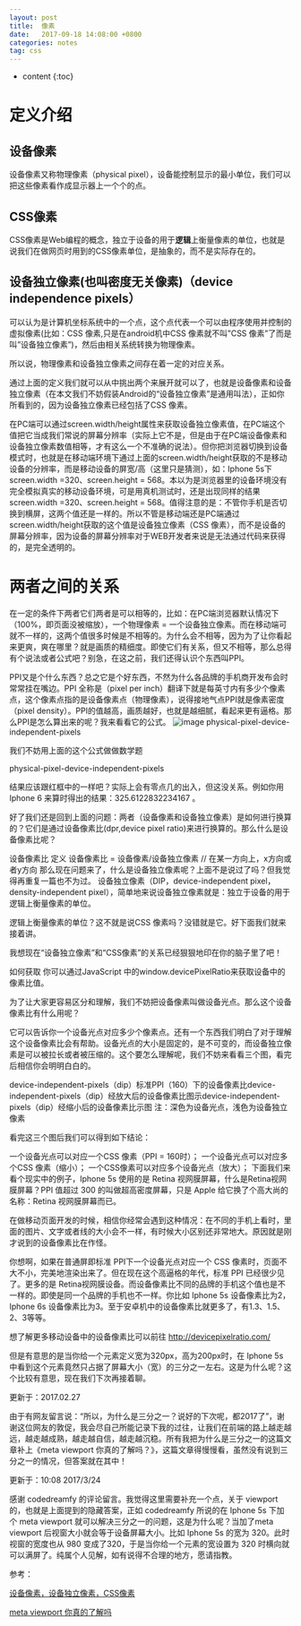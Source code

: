 ```yaml
---
layout: post
title:  像素
date:   2017-09-18 14:08:00 +0800
categories: notes
tag: css
---
```


* content
{:toc}


# 定义介绍
## 设备像素
设备像素又称物理像素（physical pixel），设备能控制显示的最小单位，我们可以把这些像素看作成显示器上一个个的点。

## CSS像素
CSS像素是Web编程的概念，独立于设备的用于**逻辑**上衡量像素的单位，也就是说我们在做网页时用到的CSS像素单位，是抽象的，而不是实际存在的。

## 设备独立像素(也叫密度无关像素)（device independence pixels）
可以认为是计算机坐标系统中的一个点，这个点代表一个可以由程序使用并控制的虚拟像素(比如：CSS 像素,只是在android机中CSS 像素就不叫”CSS 像素”了而是叫”设备独立像素”)，然后由相关系统转换为物理像素。

所以说，物理像素和设备独立像素之间存在着一定的对应关系。

通过上面的定义我们就可以从中挑出两个来展开就可以了，也就是设备像素和设备独立像素（在本文我们不妨假装Android的“设备独立像素”是通用叫法），正如你所看到的，因为设备独立像素已经包括了CSS 像素。

在PC端可以通过screen.width/height属性来获取设备独立像素值，在PC端这个值把它当成我们常说的屏幕分辨率（实际上它不是，但是由于在PC端设备像素和设备独立像素数值相等，才有这么一个不准确的说法）。但你把浏览器切换到设备模式时，也就是在移动端环境下通过上面的screen.width/height获取的不是移动设备的分辨率，而是移动设备的屏宽/高（这里只是猜测），如：Iphone 5s下screen.width =320、screen.height = 568。本以为是浏览器里的设备环境没有完全模拟真实的移动设备环境，可是用真机测试时，还是出现同样的结果screen.width =320、screen.height = 568。值得注意的是：不管你手机是否切换到横屏，这两个值还是一样的。所以不管是移动端还是PC端通过screen.width/height获取的这个值是设备独立像素（CSS 像素），而不是设备的屏幕分辨率，因为设备的屏幕分辨率对于WEB开发者来说是无法通过代码来获得的，是完全透明的。

# 两者之间的关系
在一定的条件下两者它们两者是可以相等的，比如：在PC端浏览器默认情况下（100%，即页面没被缩放），一个物理像素 = 一个设备独立像素。而在移动端可就不一样的，这两个值很多时候是不相等的。为什么会不相等，因为为了让你看起来更爽，爽在哪里？就是画质的精细度。即使它们有关系，但又不相等，那么总得有个说法或者公式吧？别急，在这之前，我们还得认识个东西叫PPI。

PPI又是个什么东西？总之它是个好东西，不然为什么各品牌的手机商开发布会时常常挂在嘴边。PPI 全称是（pixel per inch）翻译下就是每英寸内有多少个像素点，这个像素点指的是设备像素点（物理像素），说得接地气点PPI就是像素密度（pixel density）。PPI的值越高，画质越好，也就是越细腻，看起来更有逼格。那么PPI是怎么算出来的呢？我来看看它的公式。
![image](http://aimiy.github.io/styles/images/pixel/1.jpg)
physical-pixel-device-independent-pixels

我们不妨用上面的这个公式做做数学题

physical-pixel-device-independent-pixels

结果应该跟红框中的一样吧？实际上会有零点几的出入，但这没关系。例如你用Iphone 6 来算时得出的结果：325.6122832234167 。

好了我们还是回到上面的问题：两者（设备像素和设备独立像素）是如何进行换算的？它们是通过设备像素比(dpr,device pixel ratio)来进行换算的。那么什么是设备像素比呢？

设备像素比
定义
设备像素比 = 设备像素/设备独立像素 // 在某一方向上，x方向或者y方向
那么现在问题来了，什么是设备独立像素呢？上面不是说过了吗？但我觉得再重复一篇也不为过。
设备独立像素（DIP，device-independent pixel，density-independent pixel），简单地来说设备独立像素就是：独立于设备的用于逻辑上衡量像素的单位。

逻辑上衡量像素的单位？这不就是说CSS 像素吗？没错就是它。好下面我们就来接着讲。

我想现在“设备独立像素”和“CSS像素”的关系已经狠狠地印在你的脑子里了吧！

如何获取
你可以通过JavaScript 中的window.devicePixelRatio来获取设备中的像素比值。

为了让大家更容易区分和理解，我们不妨把设备像素叫做设备光点。那么这个设备像素比有什么用呢？

它可以告诉你一个设备光点对应多少个像素点。还有一个东西我们明白了对于理解这个设备像素比会有帮助。设备光点的大小是固定的，是不可变的，而设备独立像素是可以被拉长或者被压缩的。这个要怎么理解呢，我们不妨来看看三个图，看完后相信你会明明白白的。

device-independent-pixels（dip）标准PPI（160）下的设备像素比device-independent-pixels（dip）经放大后的设备像素比图示device-independent-pixels（dip）经缩小后的设备像素比示图
注：深色为设备光点，浅色为设备独立像素

看完这三个图后我们可以得到如下结论：

一个设备光点可以对应一个CSS 像素（PPI = 160时）；
一个设备光点可以对应多个CSS 像素（缩小）；
一个CSS像素可以对应多个设备光点（放大）；
下面我们来看个现实中的例子，Iphone 5s 使用的是 Retina 视网膜屏幕，什么是Retina视网膜屏幕？PPI 值超过 300 的叫做超高密度屏幕，只是 Apple 给它换了个高大尚的名称：Retina 视网膜屏幕而已。

在做移动页面开发的时候，相信你经常会遇到这种情况：在不同的手机上看时，里面的图片、文字或者线的大小会不一样，有时候大小区别还非常地大。原因就是刚才说到的设备像素比在作怪。

你想啊，如果在普通屏即标准 PPI下一个设备光点对应一个 CSS 像素时，页面不大不小，完美地渲染出来了。但在现在这个高逼格的年代，标准 PPI 已经很少见了。更多的是 Retina视网膜设备。而设备像素比不同的品牌的手机这个值也是不一样的。即使是同一个品牌的手机也不一样。你比如 Iphone 5s 设备像素比为2，Iphone 6s 设备像素比为3。至于安卓机中的设备像素比就更多了，有1.3、1.5、2、3等等。

想了解更多移动设备中的设备像素比可以前往 http://devicepixelratio.com/

但是有意思的是当你给一个元素定义宽为320px，高为200px时，在 Iphone 5s 中看到这个元素竟然只占据了屏幕大小（宽）的三分之一左右。这是为什么呢？这个比较有意思，现在我们下次再接着聊。

更新于：2017.02.27

由于有网友留言说：“所以，为什么是三分之一？说好的下次呢，都2017了”，谢谢这位网友的敦促，我会尽自己所能记录下我的过往，让我们在前端的路上越走越远，越走越成熟，越走越自信，越走越沉稳。所有我把为什么是三分之一的这篇文章补上《meta viewport 你真的了解吗？》，这篇文章得慢慢看，虽然没有说到三分之一的情况，但答案就在其中！

更新于：10:08 2017/3/24

感谢 codedreamfy 的评论留言。我觉得这里需要补充一个点，关于 viewport 的，也就是上面提到的隐藏答案，正如 codedreamfy 所说的在 Iphone 5s 下加个 meta viewport 就可以解决三分之一的问题，这是为什么呢？当加了meta viewport 后视窗大小就会等于设备屏幕大小。比如 Iphone 5s 的宽为 320。此时视窗的宽度也从 980  变成了320，于是当你给一个元素的宽设置为 320 时横向就可以满屏了。纯属个人见解，如有说得不合理的地方，愿请指教。


参考：

[设备像素，设备独立像素，CSS像素](http://yunkus.com/physical-pixel-device-independent-pixels/)

[meta viewport 你真的了解吗](http://yunkus.com/meta-viewport-usage/)
